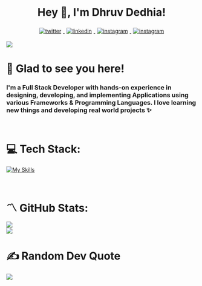 # <div align="center">Hey 👋, I'm Dhruv Dedhia!</div>  

<div align="center">
<a href="https://twitter.com/Dhruv0883" target="_blank">
<img src=https://img.shields.io/badge/twitter-%2300acee.svg?&style=for-the-badge&logo=twitter&logoColor=white alt=twitter style="margin: 5px;  " />
</a>
<a href="https://linkedin.com/in/dhruv-dedhia0803" target="_blank">
<img src=https://img.shields.io/badge/linkedin-%231E77B5.svg?&style=for-the-badge&logo=linkedin&logoColor=white alt=linkedin style="margin: 5px;" />
</a>
<a href="https://instagram.com/dhruv_0803" target="_blank">
<img src=https://img.shields.io/badge/instagram-%23000000.svg?&style=for-the-badge&logo=instagram&logoColor=#FF7139 alt=instagram style="margin: 5px;" />
</a>  
  <a href="https://dhruvdedhia.co" target="_blank">
    <img src=https://img.shields.io/badge/Portfolio-%23000000.svg?style=for-the-badge&logo=firefox&logoColor=#FF7139 alt=instagram style="margin: 5px;" />
</a>

  
</div>  

[![](https://visitcount.itsvg.in/api?id=Dhruv883&label=Profile%20Views&color=0&icon=5&pretty=true)](https://visitcount.itsvg.in)


# 🙂 Glad to see you here!  
### I'm a Full Stack Developer with hands-on experience in designing, developing, and implementing Applications using various Frameworks & Programming Languages. I love learning new things and developing real world projects ✨  



<br/>


# 💻 Tech Stack:

[![My Skills](https://skillicons.dev/icons?i=c,cpp,py,html,css,js,tailwind,react,nextjs,mysql,postgres,mongodb,nodejs,express,fastapi,aws,docker,django,php,postman,git,github)](https://skillicons.dev)

<br/>

# 〽️ GitHub Stats:
![](https://github-readme-streak-stats.herokuapp.com/?user=Dhruv883&theme=midnight-purple&hide_border=true)<br/>
![](https://github-readme-stats.vercel.app/api/top-langs/?username=Dhruv883&theme=midnight-purple&hide_border=true&include_all_commits=true&count_private=true&layout=compact)


# ✍️ Random Dev Quote
![](https://quotes-github-readme.vercel.app/api?type=horizontal&theme=tokyonight)
